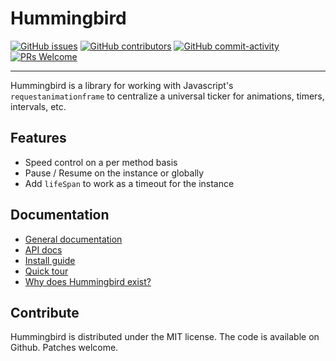 # Hummingbird

[![GitHub issues](https://img.shields.io/github/issues/kennyarehart/hummingbird.svg?style=flat-square)](https://github.com/kennyarehart/hummingbird)
[![GitHub contributors](https://img.shields.io/github/contributors/kennyarehart/hummingbird.svg?style=flat-square)](https://github.com/kennyarehart/hummingbird/graphs/contributors/)
[![GitHub commit-activity](https://img.shields.io/github/commit-activity/y/kennyarehart/hummingbird.svg?style=flat-square)](https://github.com/kennyarehart/hummingbird/commits/master)
[![PRs Welcome](https://img.shields.io/badge/PRs-welcome-brightgreen.svg?style=flat-square)](http://makeapullrequest.com)

---

Hummingbird is a library for working with Javascript's <code>requestanimationframe</code> to centralize a universal ticker for animations, timers, intervals, etc.

## Features

-   Speed control on a per method basis
-   Pause / Resume on the instance or globally
-   Add <code>lifeSpan</code> to work as a timeout for the instance

## Documentation

-   [General documentation]()
-   [API docs]()
-   [Install guide](./tutorial-install.html)
-   [Quick tour]()
-   [Why does Hummingbird exist?]()

## Contribute

Hummingbird is distributed under the MIT license. The code is available on Github. Patches welcome.
